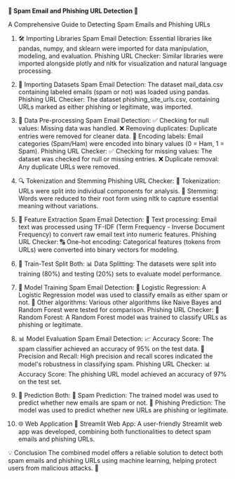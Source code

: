 **📧 Spam Email and Phishing URL Detection 🔗**

A Comprehensive Guide to Detecting Spam Emails and Phishing URLs

1. 🛠️ Importing Libraries
Spam Email Detection:
Essential libraries like pandas, numpy, and sklearn were imported for data manipulation, modeling, and evaluation.
Phishing URL Checker:
Similar libraries were imported alongside plotly and nltk for visualization and natural language processing.

2. 📂 Importing Datasets
Spam Email Detection:
The dataset mail_data.csv containing labeled emails (spam or not) was loaded using pandas.
Phishing URL Checker:
The dataset phishing_site_urls.csv, containing URLs marked as either phishing or legitimate, was imported.

3. 🧹 Data Pre-processing
Spam Email Detection:
✅ Checking for null values: Missing data was handled.
❌ Removing duplicates: Duplicate entries were removed for cleaner data.
🔢 Encoding labels: Email categories (Spam/Ham) were encoded into binary values (0 = Ham, 1 = Spam).
Phishing URL Checker:
✅ Checking for missing values: The dataset was checked for null or missing entries.
❌ Duplicate removal: Any duplicate URLs were removed.

4. 🔍 Tokenization and Stemming
Phishing URL Checker:
📝 Tokenization: URLs were split into individual components for analysis.
🌱 Stemming: Words were reduced to their root form using nltk to capture essential meaning without variations.

5. 🧠 Feature Extraction
Spam Email Detection:
💬 Text processing: Email text was processed using TF-IDF (Term Frequency - Inverse Document Frequency) to convert raw email text into numeric features.
Phishing URL Checker:
🔠 One-hot encoding: Categorical features (tokens from URLs) were converted into binary vectors for modeling.

6. 🔀 Train-Test Split
Both:
📊 Data Splitting: The datasets were split into training (80%) and testing (20%) sets to evaluate model performance.

7. 🤖 Model Training
Spam Email Detection:
🚀 Logistic Regression: A Logistic Regression model was used to classify emails as either spam or not.
🧪 Other algorithms: Various other algorithms like Naive Bayes and Random Forest were tested for comparison.
Phishing URL Checker:
🤖 Random Forest: A Random Forest model was trained to classify URLs as phishing or legitimate.

8. 📊 Model Evaluation
Spam Email Detection:
📈 Accuracy Score: The spam classifier achieved an accuracy of 95% on the test data.
🎯 Precision and Recall: High precision and recall scores indicated the model's robustness in classifying spam.
Phishing URL Checker:
📊 Accuracy Score: The phishing URL model achieved an accuracy of 97% on the test set.

9. 🔮 Prediction
Both:
📧 Spam Prediction: The trained model was used to predict whether new emails are spam or not.
🔗 Phishing Prediction: The model was used to predict whether new URLs are phishing or legitimate.

10. 🌐 Web Application
🎨 Streamlit Web App: A user-friendly Streamlit web app was developed, combining both functionalities to detect spam emails and phishing URLs.

💡 Conclusion
The combined model offers a reliable solution to detect both spam emails and phishing URLs using machine learning, helping protect users from malicious attacks. 🚀
